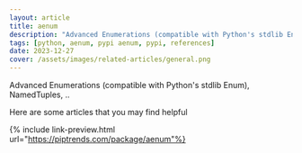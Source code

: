```yaml
---
layout: article
title: aenum
description: "Advanced Enumerations (compatible with Python's stdlib Enum), NamedTuples, .."
tags: [python, aenum, pypi aenum, pypi, references]
date: 2023-12-27
cover: /assets/images/related-articles/general.png
---
```


Advanced Enumerations (compatible with Python's stdlib Enum), NamedTuples, ..

Here are some articles that you may find helpful

{% include link-preview.html url="https://piptrends.com/package/aenum"%}